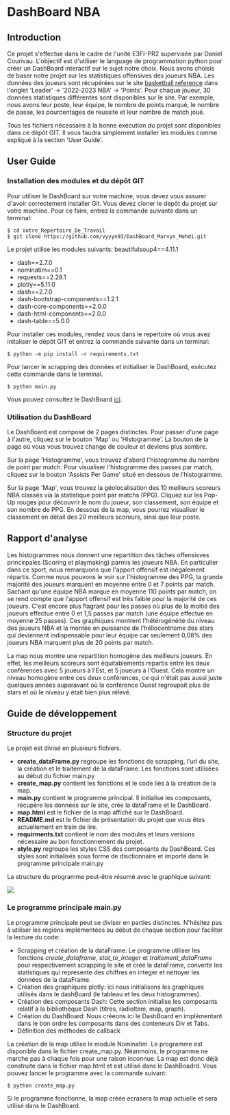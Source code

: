 # DashBoard NBA

## Introduction

Ce projet s'effectue dans le cadre de l'unité E3FI-PR2 supervisée par Daniel Courivau. L'objectif est d'utiliser le language de programmation python pour créer un DashBoard interactif sur le sujet notre choix. Nous avons choisis de baser notre projet sur les statistiques offensives des joueurs NBA. Les données des joueurs sont récupérées sur le site  [basketball reference](https://www.basketball-reference.com) dans l'onglet 'Leader' -> '2022-2023 NBA' -> 'Points'.
Pour chaque joueur, 30 données statistiques différentes sont disponibles sur le site. Par exemple, nous avons leur poste, leur équipe, le nombre de points marqué, le nombre de passe, les pourcentages de reussite et leur nombre de match joué.

Tous les fichiers nécessaire à la bonne exécution du projet sont disponibles dans ce dépôt GIT. Il vous faudra simplement installer les modules comme expliqué à la section 'User Guide'.

## User Guide

### Installation des modules et du dépôt GIT

Pour utiliser le DashBoard sur votre machine, vous devez vous assurer d'avoir correctement installer Git.
Vous devez cloner le depôt du projet sur votre machine. Pour ce faire, entrez la commande suivante dans un terminal:
```
$ cd Votre_Repertoire_De_Travail
$ git clone https://github.com/vyyyn93/DashBoard_Marvyn_Mehdi.git
```
Le projet utilise les modules suivants:
beautifulsoup4==4.11.1
* dash==2.7.0
* nominatim==0.1
* requests==2.28.1
* plotly==5.11.0
* dash==2.7.0
* dash-bootstrap-components==1.2.1
* dash-core-components==2.0.0
* dash-html-components==2.0.0
* dash-table==5.0.0

Pour installer ces modules, rendez vous dans le repertoire où vous avez initaliser le dépôt GIT et entrez la commande suivante dans un terminal:

``` 
$ python -m pip install -r requirements.txt
```

Pour lancer le scrapping des données et initialiser le DashBoard, exécutez cette commande dans le terminal.
```
$ python main.py
```

Vous pouvez consultez le DashBoard [ici](http://127.0.0.1:8050/).

### Utilisation du DashBoard

Le DashBoard est composé de 2 pages distinctes. Pour passer d'une page à l'autre, cliquez sur le bouton 'Map' ou 'Histogramme'. La bouton de la page où vous vous trouvez change de couleur et deviens plus sombre.  

Sur la page 'Histogramme', vous trouvez d'abord l'histogramme du nombre de point par match. Pour visualiser l'histogramme des passes par match, cliquez sur le bouton 'Assists Per Game' situé en dessous de l'histogramme.

Sur la page 'Map', vous trouvez la géolocalisation des 10 meilleurs scoreurs NBA classés via la statistique point par matchs (PPG). Cliquez sur les Pop-Up rouges pour découvrir le nom du joueur, son classement, son équipe et son nombre de PPG.
En dessous de la map, vous pourrez visualiser le classement en détail des 20 meilleurs scoreurs, ainsi que leur poste.

## Rapport d'analyse
Les histogrammes nous donnent une repartition des tâches offensisves princirpales (Scoring et playmaking) parmis les joueurs NBA. En particulier dans ce sport, nous remarquons que l'apport offensif est inégalement répartis.
Comme nous pouvons le voir sur l'histogramme des PPG, la grande majorité des joueurs marquent en moyenne entre 0 et 7 points par match. Sachant qu'une équipe NBA marque en moyenne 110 points par match, on se rend compte que l'apport offensif est très faible pour la majorité de ces joueurs. C'est encore plus flagrant pour les passes où plus de la moitié des joueurs effectue entre 0 et 1,5 passes par match (une équipe effectue en moyenne 25 passes). Ces graphiques montrent l'hétérogénéité du niveau des joueurs NBA et la montée en puissance de l'héliocentrisme des stars qui deviennent indispensable pour leur équipe car seulement 0,08% des joueurs NBA marquent plus de 20 points par match. 

La map nous montre une repartition homogène des meilleurs joueurs. En effet, les meilleurs scoreurs sont équitablements repartis entre les deux conférences avec 5 joueurs à l'Est, et 5 joueurs à l'Ouest.
Cela montre un niveau homogène entre ces deux conférences, ce qui n'était pas aussi juste quelques années auparavant où la conférence Ouest regroupait plus de stars et où le niveau y était bien plus rélevé.
  
## Guide de développement

### Structure du projet

Le projet est divisé en plusieurs fichiers.
* **create_dataFrame.py** regroupe les fonctions de scrapping, l'url du site, la création et le traitement de la dataFrame. Les fonctions sont utilisées au début du fichier main.py
* **create_map.py** contient les fonctions et le code liés à la création de la map.
* **main.py**  contient le programme principal. Il initialise les composants, récupère les données sur le site, crée la dataFrame et le DashBoard.
* **map.html** est le fichier de la map affiché sur le DashBoard.
* **README.md** est le fichier de présentation du projet que vous êtes actuellement en train de lire.
* **requirments.txt** contient le nom des modules et leurs versions nécessaire au bon fonctionnement du projet.
* **style.py** regroupe les styles CSS des composants du DashBoard. Ces styles sont initialisés sous forme de disctionnaire et importé dans le programme principale main.py

La structure du programme peut-être résumé avec le graphique suivant:  

[![](https://mermaid.ink/img/pako:eNpNUDEOgzAM_ErkiUq0D2DoUtStEx0jVVZiChIJKJgB0T6o7-jH6gBFZLByzt3ZuQlMawkyeAbsKnXPtVdyTN8nPY8NnbrxoI7Hs3rNUF2K4uWw9kks8XHh2zIxgZDpYZHxGtDtlFtrVq4DMDCJSXeq2DUrUeCeIvDvGombnwnfD3LdehUFs5P2kIKjIGorn5migwauyJGGTK6WShwa1qD9W6g4cFuM3kDGYaAUhk6WpLxGicFBVmLTS5dszW24LQHNOb1_r9JnQA?type=png)](https://mermaid-js.github.io/mermaid-live-editor/edit#pako:eNpNUDEOgzAM_ErkiUq0D2DoUtStEx0jVVZiChIJKJgB0T6o7-jH6gBFZLByzt3ZuQlMawkyeAbsKnXPtVdyTN8nPY8NnbrxoI7Hs3rNUF2K4uWw9kks8XHh2zIxgZDpYZHxGtDtlFtrVq4DMDCJSXeq2DUrUeCeIvDvGombnwnfD3LdehUFs5P2kIKjIGorn5migwauyJGGTK6WShwa1qD9W6g4cFuM3kDGYaAUhk6WpLxGicFBVmLTS5dszW24LQHNOb1_r9JnQA)


### Le programme principale main.py
Le programme principale peut se diviser en parties distinctes. N'hésitez pas à utiliser les régions implémentées au début de chaque section pour faciliter la lecture du code:

* Scrapping et création de la dataFrame: Le programme utiliser les fonctions *create_dataframe*, *stat_to_integer* et *traitement_dataFrame* pour respectivement scrapping le site et crée la dataFrame, convertir les statistiques qui represente des chiffres en integer et nettoyer les données de la dataFrame.
* Création des graphiques plotly: ici  nous initialisons les graphiques utilisés dans le dashBoard (le tableau et les deux histogrammes).
* Création des composants Dash: Cette section initialise les composants relatif à la bibliothèque Dash (titres, radioItem, map, graph).
* Création du DashBoard: Nous créeons ici le DashBoard en implémentant dans le bon ordre les composants dans des conteneurs Div et Tabs.
* Définition des méthodes de callback

La création de la map utilise le module Nominatim. Le programme est disponible dans le fichier create_map.py. Néanmoins, le programme ne marche pas à chaque fois pour une raison inconnue. La map est donc déjà construite dans le fichier map.html et est utilisé dans le DashBoadrd. 
Vous pouvez lancer le programme avec la commande suivant:
```
$ python create_map.py
```
Si le programme fonctionne, la map créée ecrasera la map actuelle et sera utilisé dans le DashBoard.

